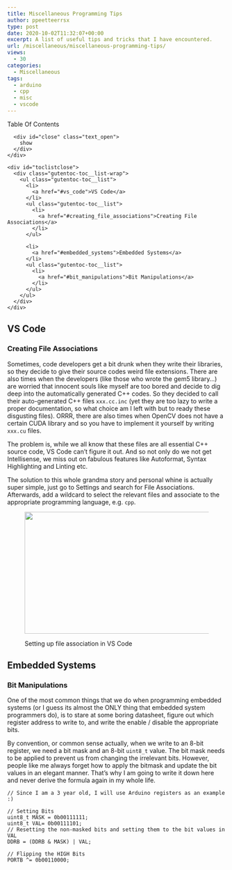 ```yaml
---
title: Miscellaneous Programming Tips
author: ppeetteerrsx
type: post
date: 2020-10-02T11:32:07+00:00
excerpt: A list of useful tips and tricks that I have encountered.
url: /miscellaneous/miscellaneous-programming-tips/
views:
  - 30
categories:
  - Miscellaneous
tags:
  - arduino
  - cpp
  - misc
  - vscode
---
```


<div class="gutentoc tocactive ullist">
  <div class="gutentoc-toc-wrap">
    <div class="gutentoc-toc-title-wrap">
      <div class="gutentoc-toc-title">
        Table Of Contents
      </div>
      
      <div id="close" class="text_open">
        show
      </div>
    </div>
    
    <div id="toclistclose">
      <div class="gutentoc-toc__list-wrap">
        <ul class="gutentoc-toc__list">
          <li>
            <a href="#vs_code">VS Code</a>
          </li>
          <ul class="gutentoc-toc__list">
            <li>
              <a href="#creating_file_associations">Creating File Associations</a>
            </li>
          </ul>
          
          <li>
            <a href="#embedded_systems">Embedded Systems</a>
          </li>
          <ul class="gutentoc-toc__list">
            <li>
              <a href="#bit_manipulations">Bit Manipulations</a>
            </li>
          </ul>
        </ul>
      </div>
    </div>
  </div>
</div>

## VS Code

### Creating File Associations

<div class="wp-block-jetpack-markdown">
  <p>
    Sometimes, code developers get a bit drunk when they write their libraries, so they decide to give their source codes weird file extensions. There are also times when the developers (like those who wrote the gem5 library&#8230;) are worried that innocent souls like myself are too bored and decide to dig deep into the automatically generated C++ codes. So they decided to call their auto-generated C++ files <code>xxx.cc.inc</code> (yet they are too lazy to write a proper documentation, so what choice am I left with but to ready these disgusting files). ORRR, there are also times when OpenCV does not have a certain CUDA library and so you have to implement it yourself by writing <code>xxx.cu</code> files.
  </p>
</div>

<div class="wp-block-jetpack-markdown">
  <p>
    The problem is, while we all know that these files are all essential C++ source code, VS Code can&#8217;t figure it out. And so not only do we not get Intellisense, we miss out on fabulous features like Autoformat, Syntax Highlighting and Linting etc.
  </p>
</div>

<div class="wp-block-jetpack-markdown">
  <p>
    The solution to this whole grandma story and personal whine is actually super simple, just go to Settings and search for File Associations. Afterwards, add a wildcard to select the relevant files and associate to the appropriate programming language, e.g. <code>cpp</code>.
  </p>
</div><figure class="wp-block-image size-large is-style-default">

<img loading="lazy" width="720" height="280" src="https://i0.wp.com/ppeetteerrsx.com/wp-content/uploads/2020/10/image.png?resize=720%2C280&#038;ssl=1" alt="" class="wp-image-806" srcset="https://i0.wp.com/ppeetteerrsx.com/wp-content/uploads/2020/10/image.png?w=809&ssl=1 809w, https://i0.wp.com/ppeetteerrsx.com/wp-content/uploads/2020/10/image.png?resize=300%2C117&ssl=1 300w, https://i0.wp.com/ppeetteerrsx.com/wp-content/uploads/2020/10/image.png?resize=768%2C299&ssl=1 768w, https://i0.wp.com/ppeetteerrsx.com/wp-content/uploads/2020/10/image.png?resize=720%2C280&ssl=1 720w, https://i0.wp.com/ppeetteerrsx.com/wp-content/uploads/2020/10/image.png?resize=580%2C226&ssl=1 580w, https://i0.wp.com/ppeetteerrsx.com/wp-content/uploads/2020/10/image.png?resize=320%2C125&ssl=1 320w" sizes="(max-width: 720px) 100vw, 720px" data-recalc-dims="1" /> <figcaption>Setting up file association in VS Code</figcaption></figure>

## Embedded Systems

### Bit Manipulations

One of the most common things that we do when programming embedded systems (or I guess its almost the ONLY thing that embedded system programmers do), is to stare at some boring datasheet, figure out which register address to write to, and write the enable / disable the appropriate bits.

<div class="wp-block-jetpack-markdown">
  <p>
    By convention, or common sense actually, when we write to an 8-bit register, we need a bit mask and an 8-bit <code>uint8_t</code> value. The bit mask needs to be applied to prevent us from changing the irrelevant bits. However, people like me always forget how to apply the bitmask and update the bit values in an elegant manner. That&#8217;s why I am going to write it down here and never derive the formula again in my whole life.
  </p>
</div>

<pre class="wp-block-code"><code>// Since I am a 3 year old, I will use Arduino registers as an example :)

// Setting Bits
uint8_t MASK = 0b00111111;
uint8_t VAL= 0b00111101;
// Resetting the non-masked bits and setting them to the bit values in VAL
DDRB = (DDRB & MASK) | VAL; 

// Flipping the HIGH Bits
PORTB ^= 0b00110000;</code></pre>
